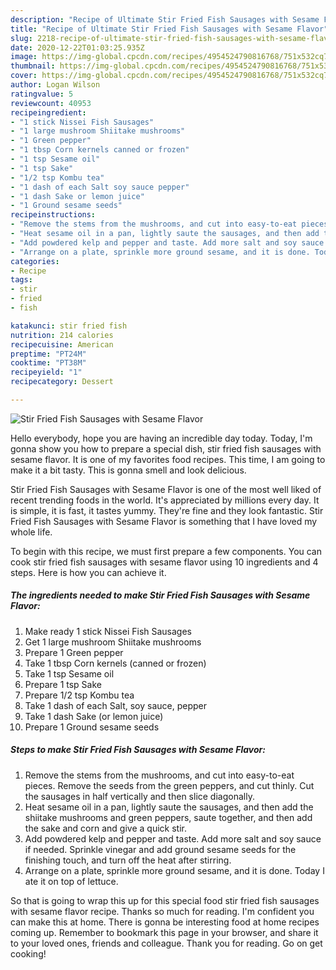 ```yaml
---
description: "Recipe of Ultimate Stir Fried Fish Sausages with Sesame Flavor"
title: "Recipe of Ultimate Stir Fried Fish Sausages with Sesame Flavor"
slug: 2218-recipe-of-ultimate-stir-fried-fish-sausages-with-sesame-flavor
date: 2020-12-22T01:03:25.935Z
image: https://img-global.cpcdn.com/recipes/4954524790816768/751x532cq70/stir-fried-fish-sausages-with-sesame-flavor-recipe-main-photo.jpg
thumbnail: https://img-global.cpcdn.com/recipes/4954524790816768/751x532cq70/stir-fried-fish-sausages-with-sesame-flavor-recipe-main-photo.jpg
cover: https://img-global.cpcdn.com/recipes/4954524790816768/751x532cq70/stir-fried-fish-sausages-with-sesame-flavor-recipe-main-photo.jpg
author: Logan Wilson
ratingvalue: 5
reviewcount: 40953
recipeingredient:
- "1 stick Nissei Fish Sausages"
- "1 large mushroom Shiitake mushrooms"
- "1 Green pepper"
- "1 tbsp Corn kernels canned or frozen"
- "1 tsp Sesame oil"
- "1 tsp Sake"
- "1/2 tsp Kombu tea"
- "1 dash of each Salt soy sauce pepper"
- "1 dash Sake or lemon juice"
- "1 Ground sesame seeds"
recipeinstructions:
- "Remove the stems from the mushrooms, and cut into easy-to-eat pieces. Remove the seeds from the green peppers, and cut thinly. Cut the sausages in half vertically and then slice diagonally."
- "Heat sesame oil in a pan, lightly saute the sausages, and then add the shiitake mushrooms and green peppers, saute together, and then add the sake and corn and give a quick stir."
- "Add powdered kelp and pepper and taste. Add more salt and soy sauce if needed. Sprinkle vinegar and add ground sesame seeds for the finishing touch, and turn off the heat after stirring."
- "Arrange on a plate, sprinkle more ground sesame, and it is done. Today I ate it on top of lettuce."
categories:
- Recipe
tags:
- stir
- fried
- fish

katakunci: stir fried fish 
nutrition: 214 calories
recipecuisine: American
preptime: "PT24M"
cooktime: "PT38M"
recipeyield: "1"
recipecategory: Dessert

---
```



![Stir Fried Fish Sausages with Sesame Flavor](https://img-global.cpcdn.com/recipes/4954524790816768/751x532cq70/stir-fried-fish-sausages-with-sesame-flavor-recipe-main-photo.jpg)

Hello everybody, hope you are having an incredible day today. Today, I'm gonna show you how to prepare a special dish, stir fried fish sausages with sesame flavor. It is one of my favorites food recipes. This time, I am going to make it a bit tasty. This is gonna smell and look delicious.

Stir Fried Fish Sausages with Sesame Flavor is one of the most well liked of recent trending foods in the world. It's appreciated by millions every day. It is simple, it is fast, it tastes yummy. They're fine and they look fantastic. Stir Fried Fish Sausages with Sesame Flavor is something that I have loved my whole life.




To begin with this recipe, we must first prepare a few components. You can cook stir fried fish sausages with sesame flavor using 10 ingredients and 4 steps. Here is how you can achieve it.

<!--inarticleads1-->

##### The ingredients needed to make Stir Fried Fish Sausages with Sesame Flavor:

1. Make ready 1 stick Nissei Fish Sausages
1. Get 1 large mushroom Shiitake mushrooms
1. Prepare 1 Green pepper
1. Take 1 tbsp Corn kernels (canned or frozen)
1. Take 1 tsp Sesame oil
1. Prepare 1 tsp Sake
1. Prepare 1/2 tsp Kombu tea
1. Take 1 dash of each Salt, soy sauce, pepper
1. Take 1 dash Sake (or lemon juice)
1. Prepare 1 Ground sesame seeds




<!--inarticleads2-->

##### Steps to make Stir Fried Fish Sausages with Sesame Flavor:

1. Remove the stems from the mushrooms, and cut into easy-to-eat pieces. Remove the seeds from the green peppers, and cut thinly. Cut the sausages in half vertically and then slice diagonally.
1. Heat sesame oil in a pan, lightly saute the sausages, and then add the shiitake mushrooms and green peppers, saute together, and then add the sake and corn and give a quick stir.
1. Add powdered kelp and pepper and taste. Add more salt and soy sauce if needed. Sprinkle vinegar and add ground sesame seeds for the finishing touch, and turn off the heat after stirring.
1. Arrange on a plate, sprinkle more ground sesame, and it is done. Today I ate it on top of lettuce.




So that is going to wrap this up for this special food stir fried fish sausages with sesame flavor recipe. Thanks so much for reading. I'm confident you can make this at home. There is gonna be interesting food at home recipes coming up. Remember to bookmark this page in your browser, and share it to your loved ones, friends and colleague. Thank you for reading. Go on get cooking!
